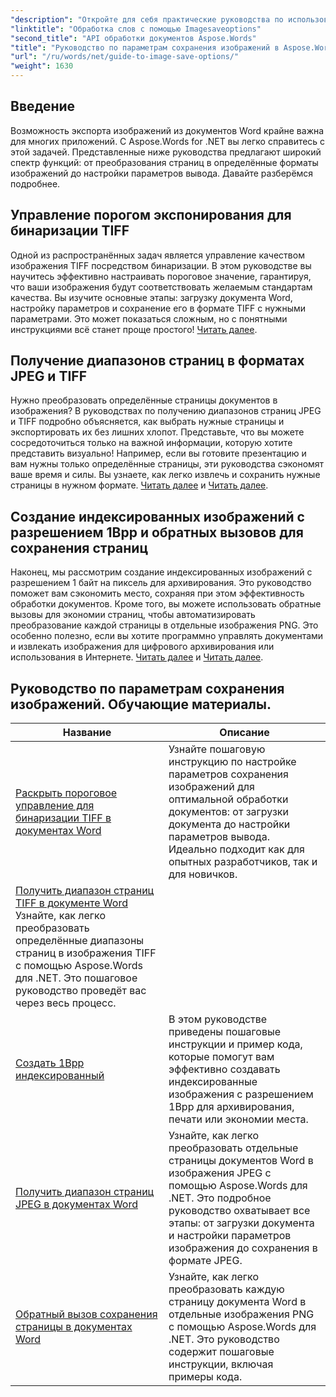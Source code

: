 ```yaml
---
"description": "Откройте для себя практические руководства по использованию Aspose.Words for .NET для сохранения изображений с простыми инструкциями и примерами кода для эффективной обработки документов."
"linktitle": "Обработка слов с помощью Imagesaveoptions"
"second_title": "API обработки документов Aspose.Words"
"title": "Руководство по параметрам сохранения изображений в Aspose.Words для .NET"
"url": "/ru/words/net/guide-to-image-save-options/"
"weight": 1630
---
```


## Введение

Возможность экспорта изображений из документов Word крайне важна для многих приложений. С Aspose.Words for .NET вы легко справитесь с этой задачей. Представленные ниже руководства предлагают широкий спектр функций: от преобразования страниц в определённые форматы изображений до настройки параметров вывода. Давайте разберёмся подробнее.

## Управление порогом экспонирования для бинаризации TIFF

Одной из распространённых задач является управление качеством изображения TIFF посредством бинаризации. В этом руководстве вы научитесь эффективно настраивать пороговое значение, гарантируя, что ваши изображения будут соответствовать желаемым стандартам качества. Вы изучите основные этапы: загрузку документа Word, настройку параметров и сохранение его в формате TIFF с нужными параметрами. Это может показаться сложным, но с понятными инструкциями всё станет проще простого! [Читать далее](./expose-threshold-control-for-tiff-binarization-in-word-document/).

## Получение диапазонов страниц в форматах JPEG и TIFF

Нужно преобразовать определённые страницы документов в изображения? В руководствах по получению диапазонов страниц JPEG и TIFF подробно объясняется, как выбрать нужные страницы и экспортировать их без лишних хлопот. Представьте, что вы можете сосредоточиться только на важной информации, которую хотите представить визуально! Например, если вы готовите презентацию и вам нужны только определённые страницы, эти руководства сэкономят ваше время и силы. Вы узнаете, как легко извлечь и сохранить нужные страницы в нужном формате. [Читать далее](./get-jpeg-page-range-word-document/) и [Читать далее](./get-tiff-page-range-word-document/).

## Создание индексированных изображений с разрешением 1Bpp и обратных вызовов для сохранения страниц

Наконец, мы рассмотрим создание индексированных изображений с разрешением 1 байт на пиксель для архивирования. Это руководство поможет вам сэкономить место, сохраняя при этом эффективность обработки документов. Кроме того, вы можете использовать обратные вызовы для экономии страниц, чтобы автоматизировать преобразование каждой страницы в отдельные изображения PNG. Это особенно полезно, если вы хотите программно управлять документами и извлекать изображения для цифрового архивирования или использования в Интернете. [Читать далее](./create-1bpp-indexed/) и [Читать далее](./page-saving-callback-word-document/).

 ## Руководство по параметрам сохранения изображений. Обучающие материалы.
| Название | Описание |
| --- | --- |
| [Раскрыть пороговое управление для бинаризации TIFF в документах Word](./expose-threshold-control-for-tiff-binarization-in-word-document/) | Узнайте пошаговую инструкцию по настройке параметров сохранения изображений для оптимальной обработки документов: от загрузки документа до настройки параметров вывода. Идеально подходит как для опытных разработчиков, так и для новичков. |
| [Получить диапазон страниц TIFF в документе Word](./get-tiff-page-range-word-document/) Узнайте, как легко преобразовать определённые диапазоны страниц в изображения TIFF с помощью Aspose.Words для .NET. Это пошаговое руководство проведёт вас через весь процесс. |
| [Создать 1Bpp индексированный](./create-1bpp-indexed/) | В этом руководстве приведены пошаговые инструкции и пример кода, которые помогут вам эффективно создавать индексированные изображения с разрешением 1Bpp для архивирования, печати или экономии места. |
| [Получить диапазон страниц JPEG в документах Word](./get-jpeg-page-range-word-document/) | Узнайте, как легко преобразовать отдельные страницы документов Word в изображения JPEG с помощью Aspose.Words для .NET. Это подробное руководство охватывает все этапы: от загрузки документа и настройки параметров изображения до сохранения в формате JPEG. |
| [Обратный вызов сохранения страницы в документах Word](./page-saving-callback-word-document/) | Узнайте, как легко преобразовать каждую страницу документа Word в отдельные изображения PNG с помощью Aspose.Words для .NET. Это руководство содержит пошаговые инструкции, включая примеры кода. |